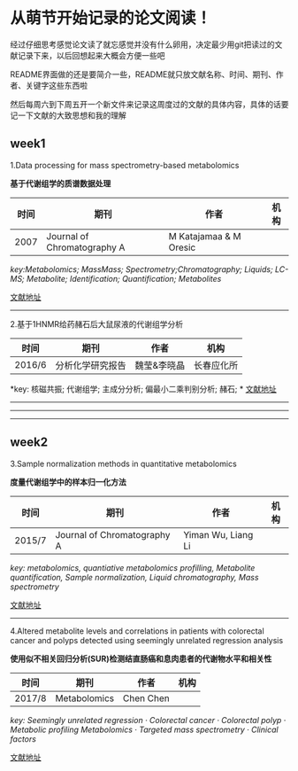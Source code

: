 # 从萌节开始记录的论文阅读！

经过仔细思考感觉论文读了就忘感觉并没有什么卵用，决定最少用git把读过的文献记录下来，以后回想起来大概会方便一些吧

README界面做的还是要简介一些，README就只放文献名称、时间、期刊、作者、关键字这些东西啦

然后每周六到下周五开一个新文件来记录这周度过的文献的具体内容，具体的话要记一下文献的大致思想和我的理解

## week1

1.Data processing for mass spectrometry-based metabolomics

**基于代谢组学的质谱数据处理**

时间 | 期刊 | 作者 | 机构
-|-|-|-
2007 |Journal of Chromatography A|M Katajamaa & M Oresic | |
*key:Metabolomics; MassMass; Spectrometry;Chromatography; Liquids; LC-MS; Metabolite; Identification; Quantification; Metabolites*

[文献地址](http://xueshu.baidu.com/s?wd=paperuri%3A%28bc76c4208bc32d39d026c9e02fef3732%29&filter=sc_long_sign&tn=SE_xueshusource_2kduw22v&sc_vurl=http%3A%2F%2Fwww.sciencedirect.com%2Fscience%2Farticle%2Fpii%2FS0021967307006966&ie=utf-8&sc_us=8005351090699222897)

***

2.基于1HNMR给药赭石后大鼠尿液的代谢组学分析

时间 | 期刊 | 作者 | 机构
-|-|-|-
2016/6 | 分析化学研究报告 | 魏莹&李晓晶|长春应化所

*key: 核磁共振; 代谢组学; 主成分分析; 偏最小二乘判别分析; 赭石; *
[文献地址](http://xueshu.baidu.com/s?wd=+%E5%9F%BA%E4%BA%8E1HNMR%E7%BB%99%E8%8D%AF%E8%B5%AD%E7%9F%B3%E5%90%8E%E5%A4%A7%E9%BC%A0%E5%B0%BF%E6%B6%B2%E7%9A%84%E4%BB%A3%E8%B0%A2%E7%BB%84%E5%AD%A6%E5%88%86%E6%9E%90&tn=SE_baiduxueshu_c1gjeupa&cl=3&ie=utf-8&bs=journaluri%3A%28dff5e349c2cf161b%29+%E3%80%8AJournal+of+Chromatography+A%E3%80%8B&f=8&rsv_bp=1&rsv_sug2=1&sc_f_para=sc_tasktype%3D%7BfirstSimpleSearch%7D)

***
***
***

## week2

3.Sample normalization methods in quantitative metabolomics

**度量代谢组学中的样本归一化方法**

时间 | 期刊 | 作者 | 机构
-|-|-|-
2015/7 | Journal of Chromatography A| Yiman Wu, Liang Li | |

*key: metabolomics, quantiative metabolomics profilling, Metabolite quantification, Sample normalization, Liquid chromatography, Mass spectrometry*

[文献地址](https://www.ncbi.nlm.nih.gov/pubmed/26763302)
***

4.Altered metabolite levels and correlations in patients with colorectal cancer and polyps detected using seemingly unrelated regression analysis

**使用似不相关回归分析(SUR)检测结直肠癌和息肉患者的代谢物水平和相关性**

时间 | 期刊 | 作者 | 机构
-|-|-|-
2017/8 | Metabolomics | Chen Chen | |

*key: Seemingly unrelated regression · Colorectal cancer · Colorectal polyp · Metabolic profiling Metabolomics · Targeted mass spectrometry · Clinical factors*

[文献地址](https://link.springer.com/article/10.1007%2Fs11306-017-1265-0)